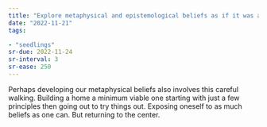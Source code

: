 ```yaml
---
title: "Explore metaphysical and epistemological beliefs as if it was a walk"
date: "2022-11-21"
tags:

- "seedlings"
sr-due: 2022-11-24
sr-interval: 3
sr-ease: 250
---
```


Perhaps developing our metaphysical beliefs also involves this careful walking. Building a home a minimum viable one starting with just a few principles then going out to try things out. Exposing oneself to as much beliefs as one can. But returning to the center.